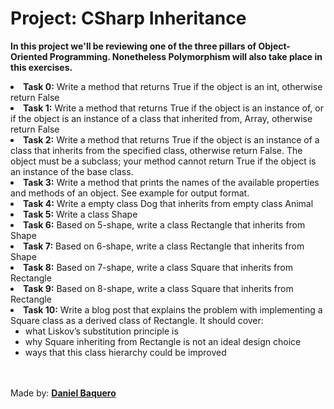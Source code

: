 <html>
<h1>Project: CSharp Inheritance</h1>
<p><strong>In this project we'll be reviewing one of the three pillars of Object-Oriented Programming. Nonetheless Polymorphism will also take place in this exercises.</strong></p>
<body>
<li><strong>Task 0:</strong> Write a method that returns True if the object is an int, otherwise return False</li>
<li><strong>Task 1:</strong> Write a method that returns True if the object is an instance of, or if the object is an instance of a class that inherited from, Array, otherwise return False</li>
<li><strong>Task 2:</strong> Write a method that returns True if the object is an instance of a class that inherits from the specified class, otherwise return False. The object must be a subclass; your method cannot return True if the object is an instance of the base class.</li>
<li><strong>Task 3:</strong> Write a method that prints the names of the available properties and methods of an object. See example for output format.</li>
<li><strong>Task 4:</strong> Write a empty class Dog that inherits from empty class Animal</li>
<li><strong>Task 5:</strong> Write a class Shape</li>
<li><strong>Task 6:</strong> Based on 5-shape, write a class Rectangle that inherits from Shape</li>
<li><strong>Task 7:</strong> Based on 6-shape, write a class Rectangle that inherits from Shape</li>
<li><strong>Task 8:</strong> Based on 7-shape, write a class Square that inherits from Rectangle</li>
<li><strong>Task 9:</strong> Based on 8-shape, write a class Square that inherits from Rectangle</li>
<li><strong>Task 10:</strong> Write a blog post that explains the problem with implementing a Square class as a derived class of Rectangle. It should cover:
    <ul>
<li>what Liskov’s substitution principle is</li>
<li>why Square inheriting from Rectangle is not an ideal design choice</li>
<li>ways that this class hierarchy could be improved</li>
    </ul>
</li>
</body>
<br>
<br>
<footer>Made by: <strong><a href=“https://github.com/DanielBaquero28”>Daniel Baquero</a></strong></footer>
</html>